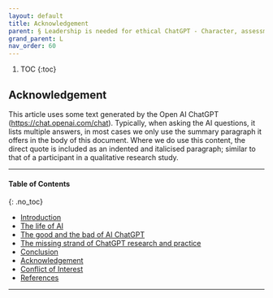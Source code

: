 ```yaml
---
layout: default
title: Acknowledgement 
parent: § Leadership is needed for ethical ChatGPT - Character, assessment, and learning using artificial intelligence (AI)  
grand_parent: L
nav_order: 60 
---
```

<style>
.dont-break-out {
  /* These are technically the same, but use both */
  overflow-wrap: break-word;
  word-wrap: break-word;

     -ms-word-break: break-all;
  /* This is the dangerous one in WebKit, as it breaks things wherever */
  word-break: break-all;
  /* Instead use this non-standard one: */
  word-break: break-word;
}

.youtube-container {
    position: relative;
    width: 100%;
    height: 0;
    padding-bottom: 56.25%;
}
.youtube-video {
    position: absolute;
    top: 0;
    left: 0;
    width: 100%;
    height: 100%;
}

</style>

<div class="dont-break-out" markdown="1">

1. TOC
{:toc}

## Acknowledgement 
This article uses some text generated by the Open AI ChatGPT (https://chat.openai.com/chat).  Typically, when asking the AI questions, it lists multiple answers, in most cases we only use the summary paragraph it offers in the body of this document. Where we do use this content, the direct quote is included as an indented and italicised paragraph; similar to that of a participant in a qualitative research study. 

***

#### Table of Contents
{: .no_toc}

<ul><li> <a href="/docs/L/Leadership-is-needed-for-ethical-ChatGPT-1/">Introduction</a></li><li> <a href="/docs/L/Leadership-is-needed-for-ethical-ChatGPT-2/">The life of AI</a></li><li> <a href="/docs/L/Leadership-is-needed-for-ethical-ChatGPT-3/">The good and the bad of AI ChatGPT</a></li><li> <a href="/docs/L/Leadership-is-needed-for-ethical-ChatGPT-4/">The missing strand of ChatGPT research and practice</a></li><li> <a href="/docs/L/Leadership-is-needed-for-ethical-ChatGPT-5/">Conclusion</a></li><li> <a href="/docs/L/Leadership-is-needed-for-ethical-ChatGPT-6/">Acknowledgement</a></li><li> <a href="/docs/L/Leadership-is-needed-for-ethical-ChatGPT-7/">Conflict of Interest</a></li><li> <a href="/docs/L/Leadership-is-needed-for-ethical-ChatGPT-8/">References</a></li></ul>

***

</div>
